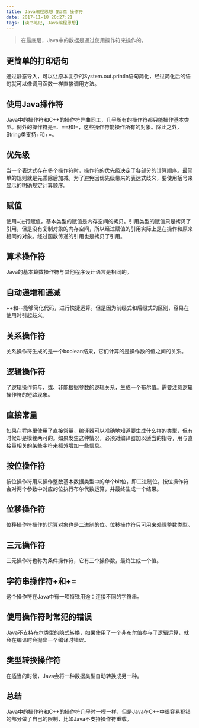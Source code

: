 ```yaml
---
title: Java编程思想 第3章 操作符
date: 2017-11-18 20:27:21
tags: [读书笔记, Java编程思想]
---
```

> 在最底层，Java中的数据是通过使用操作符来操作的。

## 更简单的打印语句

通过静态导入，可以让原本复杂的System.out.println语句简化，经过简化后的语句就可以像调用函数一样直接调用方法。

## 使用Java操作符

Java中的操作符和C++的操作符异曲同工，几乎所有的操作符都只能操作基本类型。例外的操作符是=、==和!=，这些操作符能操作所有的对象。除此之外，String类支持+和+=。

## 优先级

当一个表达式存在多个操作符时，操作符的优先级决定了各部分的计算顺序。最简单的规则就是先乘除后加减。为了避免因优先级带来的表达式歧义，要使用括号来显示的明确规定计算顺序。

## 赋值

使用=进行赋值，基本类型的赋值是内存空间的拷贝。引用类型的赋值只是拷贝了引用，但是没有复制对象的内存空间，所以经过赋值的引用实际上是在操作和原来相同的对象。经过函数传递的引用也是拷贝了引用。

## 算术操作符

Java的基本算数操作符与其他程序设计语言是相同的。

## 自动递增和递减

++和--能够简化代码，进行快捷运算。但是因为前缀式和后缀式的区别，容易在使用时引起歧义。

## 关系操作符

关系操作符生成的是一个boolean结果，它们计算的是操作数的值之间的关系。

## 逻辑操作符

了逻辑操作符与、或、非能根据参数的逻辑关系，生成一个布尔值。需要注意逻辑操作符的短路现象。

## 直接常量

如果在程序里使用了直接常量，编译器可以准确地知道要生成什么样的类型，但有时候却是模棱两可的。如果发生这种情况，必须对编译器加以适当的指导，用与直接量相关的某些字符来额外增加一些信息。

## 按位操作符

按位操作符用来操作整数基本数据类型中的单个bit位，即二进制位。按位操作符会对两个参数中对应的位执行布尔代数运算，并最终生成一个结果。

## 位移操作符

位移操作符操作的运算对象也是二进制的位。位移操作符只可用来处理整数类型。

## 三元操作符

三元操作符也称为条件操作符，它有三个操作数，最终生成一个值。

## 字符串操作符+和+=

这个操作符在Java中有一项特殊用途：连接不同的字符串。

## 使用操作符时常犯的错误

Java不支持布尔类型的隐式转换，如果使用了一个非布尔值参与了逻辑运算，就会在编译时会抛出一个编译时错误。

## 类型转换操作符

在适当的时候，Java会将一种数据类型自动转换成另一种。

## 总结

Java中的操作符和C++的操作符几乎时一模一样，但是Java在C++中很容易犯错的部分做了自己的限制，比如Java不支持操作符重载。